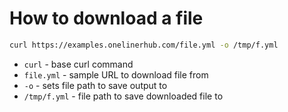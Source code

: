 # How to download a file

```bash
curl https://examples.onelinerhub.com/file.yml -o /tmp/f.yml
```

- `curl` - base curl command
- `file.yml` - sample URL to download file from
- `-o` - sets file path to save output to
- `/tmp/f.yml` - file path to save downloaded file to


